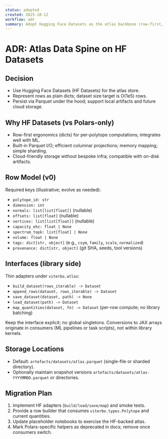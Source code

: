 ```yaml
---
status: adopted
created: 2025-10-12
workflow: adr
summary: Adopt Hugging Face Datasets as the atlas backbone (row-first, Parquet-backed, cloud-ready).
---
```


# ADR: Atlas Data Spine on HF Datasets

## Decision

- Use Hugging Face Datasets (HF Datasets) for the atlas store.
- Represent rows as plain dicts; dataset size target is O(1e5) rows.
- Persist via Parquet under the hood; support local artifacts and future cloud storage.

## Why HF Datasets (vs Polars-only)

- Row-first ergonomics (dicts) for per-polytope computations; integrates well with ML.
- Built-in Parquet I/O; efficient columnar projections; memory mapping; simple sharding.
- Cloud-friendly storage without bespoke infra; compatible with on-disk artifacts.

## Row Model (v0)

Required keys (illustrative; evolve as needed):

- `polytope_id: str`
- `dimension: int`
- `normals: list[list[float]]` (nullable)
- `offsets: list[float]` (nullable)
- `vertices: list[list[float]]` (nullable)
- `capacity_ehz: float | None`
- `spectrum_topk: list[float] | None`
- `volume: float | None`
- `tags: dict[str, object]` (e.g., `csym`, `family`, `scale`, `normalized`)
- `provenance: dict[str, object]` (git SHA, seeds, tool versions)

## Interfaces (library side)

Thin adapters under `viterbo.atlas`:

- `build_dataset(rows_iterable) -> Dataset`
- `append_rows(dataset, rows_iterable) -> Dataset`
- `save_dataset(dataset, path) -> None`
- `load_dataset(path) -> Dataset`
- `map_quantities(dataset, fn) -> Dataset` (per-row compute; no library batching)

Keep the interface explicit; no global singletons. Conversions to JAX arrays originate in
consumers (ML pipelines or task scripts), not within library kernels.

## Storage Locations

- Default: `artefacts/datasets/atlas.parquet` (single-file or sharded directory).
- Optionally maintain snapshot versions `artefacts/datasets/atlas-YYYYMMDD.parquet` or directories.

## Migration Plan

1. Implement HF adapters (`build/load/save/map`) and smoke tests.
2. Provide a row builder that consumes `viterbo.types.Polytope` and current quantities.
3. Update placeholder notebooks to exercise the HF-backed atlas.
4. Mark Polars-specific helpers as deprecated in docs; remove once consumers switch.

